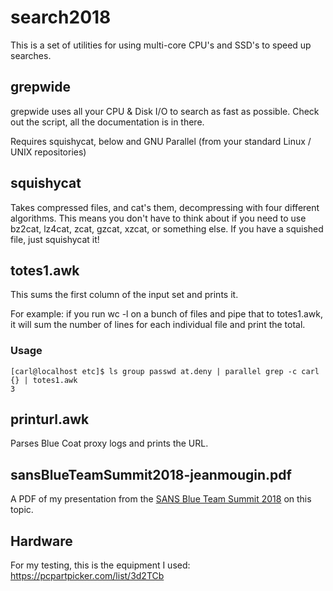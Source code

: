 # search2018
This is a set of utilities for using multi-core CPU's and SSD's to speed up searches.

## grepwide
grepwide uses all your CPU & Disk I/O to search as fast as possible.
Check out the script, all the documentation is in there.

Requires squishycat, below and GNU Parallel (from your standard Linux / UNIX repositories)

## squishycat
Takes compressed files, and cat's them, decompressing with four different  algorithms.
This means you don't have to think about if you need to use bz2cat, lz4cat, zcat, gzcat, xzcat, or something else.
If you have a squished file, just squishycat it!

## totes1.awk
This sums the first column of the input set and prints it.

For example: if you run wc -l on a bunch of files and pipe that to totes1.awk, it will sum the number of lines for each individual file and print the total.
### Usage
```
[carl@localhost etc]$ ls group passwd at.deny | parallel grep -c carl {} | totes1.awk
3
```

## printurl.awk
Parses Blue Coat proxy logs and prints the URL.

## sansBlueTeamSummit2018-jeanmougin.pdf
A PDF of my presentation from the [SANS Blue Team Summit 2018](https://www.sans.org/event/blue-team-summit-2018 "SANS Blue Team Summit 2018") on this topic.

## Hardware
For my testing, this is the equipment I used:
https://pcpartpicker.com/list/3d2TCb
